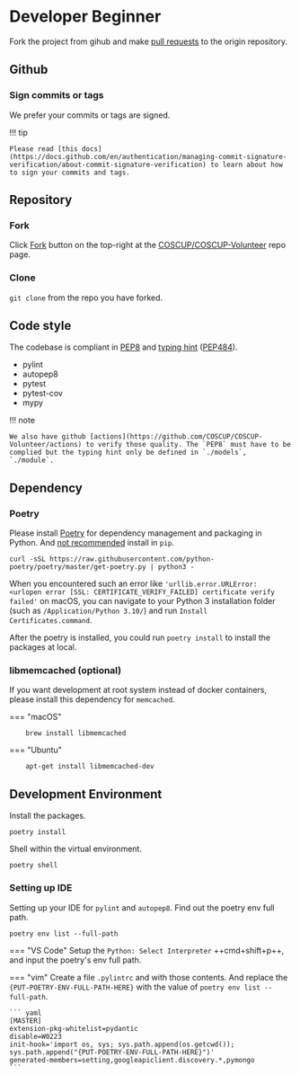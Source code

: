 # Developer Beginner

Fork the project from gihub and make [pull requests] to the origin repository.

[pull requests]: https://docs.github.com/en/pull-requests/collaborating-with-pull-requests/proposing-changes-to-your-work-with-pull-requests/about-pull-requests

## Github

### Sign commits or tags

We prefer your commits or tags are signed.

!!! tip

    Please read [this docs](https://docs.github.com/en/authentication/managing-commit-signature-verification/about-commit-signature-verification) to learn about how to sign your commits and tags.

## Repository

### Fork

Click [Fork](https://github.com/COSCUP/COSCUP-Volunteer/fork) button on the top-right at the [COSCUP/COSCUP-Volunteer](https://github.com/COSCUP/COSCUP-Volunteer) repo page.

### Clone

`git clone` from the repo you have forked.

## Code style

The codebase is compliant in [PEP8](https://peps.python.org/pep-0008/) and [typing hint](https://docs.python.org/3/library/typing.html) ([PEP484](https://peps.python.org/pep-0483/)).

 - pylint
 - autopep8
 - pytest
 - pytest-cov
 - mypy

!!! note

    We also have github [actions](https://github.com/COSCUP/COSCUP-Volunteer/actions) to verify those quality. The `PEP8` must have to be complied but the typing hint only be defined in `./models`, `./module`.

## Dependency

### Poetry

Please install [Poetry](https://python-poetry.org/) for dependency management and packaging in Python. And [not recommended](https://python-poetry.org/docs/) install in `pip`.

    curl -sSL https://raw.githubusercontent.com/python-poetry/poetry/master/get-poetry.py | python3 -

When you encountered such an error like `'urllib.error.URLError: <urlopen error [SSL: CERTIFICATE_VERIFY_FAILED] certificate verify failed'` on macOS, you can navigate to your Python 3 installation folder (such as `/Application/Python 3.10/`) and run `Install Certificates.command`.

After the poetry is installed, you could run `poetry install` to install the packages at local.

### libmemcached (optional)

If you want development at root system instead of docker containers, please install this dependency for `memcached`.

=== "macOS"

        brew install libmemcached

=== "Ubuntu"

        apt-get install libmemcached-dev

## Development Environment

Install the packages.

    poetry install

Shell within the virtual environment.

    poetry shell

### Setting up IDE

Setting up your IDE for `pylint` and `autopep8`. Find out the poetry env full path.

    poetry env list --full-path

=== "VS Code"
    Setup the `Python: Select Interpreter` ++cmd+shift+p++, and input the poetry's env full path.

=== "vim"
    Create a file `.pylintrc` and with those contents. And replace the `{PUT-POETRY-ENV-FULL-PATH-HERE}` with the value of `poetry env list --full-path`.

    ``` yaml
    [MASTER]
    extension-pkg-whitelist=pydantic
    disable=W0223
    init-hook='import os, sys; sys.path.append(os.getcwd()); sys.path.append("{PUT-POETRY-ENV-FULL-PATH-HERE}")'
    generated-members=setting,googleapiclient.discovery.*,pymongo
    ```
